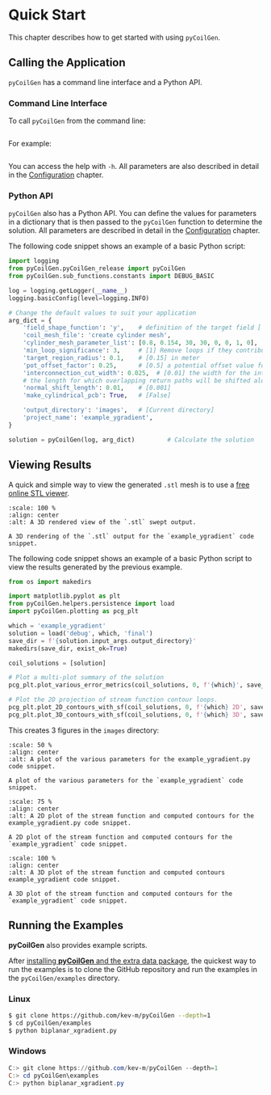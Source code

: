 # Quick Start

This chapter describes how to get started with using `pyCoilGen`.

## Calling the Application

`pyCoilGen` has a command line interface and a Python API.

### Command Line Interface

To call `pyCoilGen` from the command line: 

```

```

For example:


```

```

You can access the help with `-h`. All parameters are also described in detail in the [Configuration](./configuration.md) chapter. 

### Python API

`pyCoilGen` also has a Python API. You can define the values for parameters in a dictionary that is then passed to the `pyCoilGen` function to determine the solution. All parameters are described in detail in the [Configuration](./configuration.md) chapter. 

The following code snippet shows an example of a basic Python script:

```python
import logging 
from pyCoilGen.pyCoilGen_release import pyCoilGen
from pyCoilGen.sub_functions.constants import DEBUG_BASIC

log = logging.getLogger(__name__)
logging.basicConfig(level=logging.INFO)

# Change the default values to suit your application
arg_dict = {
    'field_shape_function': 'y',    # definition of the target field ['x']
    'coil_mesh_file': 'create cylinder mesh',
    'cylinder_mesh_parameter_list': [0.8, 0.154, 30, 30, 0, 0, 1, 0],
    'min_loop_significance': 3,     # [1] Remove loops if they contribute less than 3% to the target field.
    'target_region_radius': 0.1,    # [0.15] in meter
    'pot_offset_factor': 0.25,      # [0.5] a potential offset value for the minimal and maximal contour potential
    'interconnection_cut_width': 0.025,  # [0.01] the width for the interconnections are interconnected; in meter
    # the length for which overlapping return paths will be shifted along the surface normals; in meter
    'normal_shift_length': 0.01,    # [0.001]
    'make_cylindrical_pcb': True,   # [False]

    'output_directory': 'images',   # [Current directory]
    'project_name': 'example_ygradient',
}

solution = pyCoilGen(log, arg_dict)         # Calculate the solution
```


## Viewing Results

A quick and simple way to view the generated `.stl` mesh is to use a [free online STL viewer](https://www.viewstl.com/).
```{figure} figures/mesh_example_gradient_3D.png
:scale: 100 %
:align: center
:alt: A 3D rendered view of the `.stl` swept output.

A 3D rendering of the `.stl` output for the `example_ygradient` code snippet.
```

The following code snippet shows an example of a basic Python script to view the results generated by the previous example.

```python
from os import makedirs

import matplotlib.pyplot as plt
from pyCoilGen.helpers.persistence import load
import pyCoilGen.plotting as pcg_plt

which = 'example_ygradient'
solution = load('debug', which, 'final')
save_dir = f'{solution.input_args.output_directory}'
makedirs(save_dir, exist_ok=True)

coil_solutions = [solution]

# Plot a multi-plot summary of the solution
pcg_plt.plot_various_error_metrics(coil_solutions, 0, f'{which}', save_dir=save_dir)

# Plot the 2D projection of stream function contour loops.
pcg_plt.plot_2D_contours_with_sf(coil_solutions, 0, f'{which} 2D', save_dir=save_dir)
pcg_plt.plot_3D_contours_with_sf(coil_solutions, 0, f'{which} 3D', save_dir=save_dir)
```

This creates 3 figures in the `images` directory:
```{figure} figures/plot_errors_example_ygradient.png
:scale: 50 %
:align: center
:alt: A plot of the various parameters for the example_ygradient.py code snippet.

A plot of the various parameters for the `example_ygradient` code snippet.
```

```{figure} figures/plot_example_ygradient_2D.png
:scale: 75 %
:align: center
:alt: A 2D plot of the stream function and computed contours for the example_ygradient.py code snippet.

A 2D plot of the stream function and computed contours for the `example_ygradient` code snippet.
```
```{figure} figures/plot_example_ygradient_3D.png
:scale: 100 %
:align: center
:alt: A 3D plot of the stream function and computed contours example_ygradient code snippet.

A 3D plot of the stream function and computed contours for the `example_ygradient` code snippet.
```


## Running the Examples

**pyCoilGen** also provides example scripts.

After [installing **pyCoilGen** and the extra data package](./installation.md#installation), the quickest way to run
the examples is to clone the GitHub repository and run the examples in the `pyCoilGen/examples` directory.

### Linux
```bash
$ git clone https://github.com/kev-m/pyCoilGen --depth=1
$ cd pyCoilGen/examples
$ python biplanar_xgradient.py
```

### Windows
```powershell
C:> git clone https://github.com/kev-m/pyCoilGen --depth=1
C:> cd pyCoilGen\examples
C:> python biplanar_xgradient.py
```